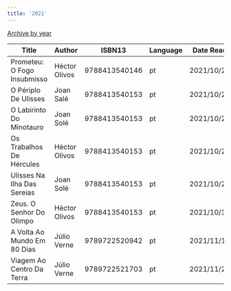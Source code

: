 ```yaml
---
title: '2021'
---
```


[Archive by year](/books)

| Title                       | Author        |        ISBN13 | Language | Date Read  |
|-----------------------------|---------------|---------------|----------|------------|
| Prometeu: O Fogo Insubmisso | Héctor Olivos | 9788413540146 | pt       | 2021/10/22 |
| O Périplo De Ulisses        | Joan Salé     | 9788413540153 | pt       | 2021/10/23 |
| O Labirinto Do Minotauro    | Joan Solé     | 9788413540153 | pt       | 2021/10/24 |
| Os Trabalhos De Hércules    | Héctor Olivos | 9788413540153 | pt       | 2021/10/26 |
| Ulisses Na Ilha Das Sereias | Joan Solé     | 9788413540153 | pt       | 2021/10/29 |
| Zeus. O Senhor Do Olimpo    | Héctor Olivos | 9788413540153 | pt       | 2021/10/31 |
| A Volta Ao Mundo Em 80 Dias | Júlio Verne   | 9789722520942 | pt       | 2021/11/11 |
| Viagem Ao Centro Da Terra   | Júlio Verne   | 9789722521703 | pt       | 2021/11/28 |
